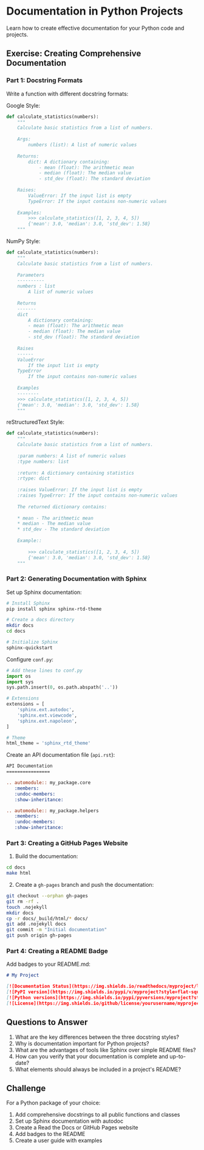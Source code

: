 # Documentation in Python Projects

Learn how to create effective documentation for your Python code and projects.

## Exercise: Creating Comprehensive Documentation

### Part 1: Docstring Formats

Write a function with different docstring formats:

Google Style:
```python
def calculate_statistics(numbers):
    """
    Calculate basic statistics from a list of numbers.
    
    Args:
        numbers (list): A list of numeric values
        
    Returns:
        dict: A dictionary containing:
            - mean (float): The arithmetic mean
            - median (float): The median value
            - std_dev (float): The standard deviation
            
    Raises:
        ValueError: If the input list is empty
        TypeError: If the input contains non-numeric values
        
    Examples:
        >>> calculate_statistics([1, 2, 3, 4, 5])
        {'mean': 3.0, 'median': 3.0, 'std_dev': 1.58}
    """
```

NumPy Style:
```python
def calculate_statistics(numbers):
    """
    Calculate basic statistics from a list of numbers.
    
    Parameters
    ----------
    numbers : list
        A list of numeric values
        
    Returns
    -------
    dict
        A dictionary containing:
        - mean (float): The arithmetic mean
        - median (float): The median value
        - std_dev (float): The standard deviation
        
    Raises
    ------
    ValueError
        If the input list is empty
    TypeError
        If the input contains non-numeric values
        
    Examples
    --------
    >>> calculate_statistics([1, 2, 3, 4, 5])
    {'mean': 3.0, 'median': 3.0, 'std_dev': 1.58}
    """
```

reStructuredText Style:
```python
def calculate_statistics(numbers):
    """
    Calculate basic statistics from a list of numbers.
    
    :param numbers: A list of numeric values
    :type numbers: list
    
    :return: A dictionary containing statistics
    :rtype: dict
    
    :raises ValueError: If the input list is empty
    :raises TypeError: If the input contains non-numeric values
    
    The returned dictionary contains:
    
    * mean - The arithmetic mean
    * median - The median value
    * std_dev - The standard deviation
    
    Example::
    
        >>> calculate_statistics([1, 2, 3, 4, 5])
        {'mean': 3.0, 'median': 3.0, 'std_dev': 1.58}
    """
```

### Part 2: Generating Documentation with Sphinx

Set up Sphinx documentation:

```bash
# Install Sphinx
pip install sphinx sphinx-rtd-theme

# Create a docs directory
mkdir docs
cd docs

# Initialize Sphinx
sphinx-quickstart
```

Configure `conf.py`:

```python
# Add these lines to conf.py
import os
import sys
sys.path.insert(0, os.path.abspath('..'))

# Extensions
extensions = [
    'sphinx.ext.autodoc',
    'sphinx.ext.viewcode',
    'sphinx.ext.napoleon',
]

# Theme
html_theme = 'sphinx_rtd_theme'
```

Create an API documentation file (`api.rst`):

```rst
API Documentation
================

.. automodule:: my_package.core
   :members:
   :undoc-members:
   :show-inheritance:

.. automodule:: my_package.helpers
   :members:
   :undoc-members:
   :show-inheritance:
```

### Part 3: Creating a GitHub Pages Website

1. Build the documentation:

```bash
cd docs
make html
```

2. Create a `gh-pages` branch and push the documentation:

```bash
git checkout --orphan gh-pages
git rm -rf .
touch .nojekyll
mkdir docs
cp -r docs/_build/html/* docs/
git add .nojekyll docs
git commit -m "Initial documentation"
git push origin gh-pages
```

### Part 4: Creating a README Badge

Add badges to your README.md:

```markdown
# My Project

[![Documentation Status](https://img.shields.io/readthedocs/myproject/latest?style=flat-square)](https://myproject.readthedocs.io/)
[![PyPI version](https://img.shields.io/pypi/v/myproject?style=flat-square)](https://pypi.org/project/myproject/)
[![Python versions](https://img.shields.io/pypi/pyversions/myproject?style=flat-square)](https://pypi.org/project/myproject/)
[![License](https://img.shields.io/github/license/yourusername/myproject?style=flat-square)](https://github.com/yourusername/myproject/blob/main/LICENSE)
```

## Questions to Answer

1. What are the key differences between the three docstring styles?
2. Why is documentation important for Python projects?
3. What are the advantages of tools like Sphinx over simple README files?
4. How can you verify that your documentation is complete and up-to-date?
5. What elements should always be included in a project's README?

## Challenge

For a Python package of your choice:
1. Add comprehensive docstrings to all public functions and classes
2. Set up Sphinx documentation with autodoc
3. Create a Read the Docs or GitHub Pages website
4. Add badges to the README
5. Create a user guide with examples
